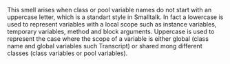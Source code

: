 This smell arises when class or pool variable names do not start with an uppercase letter, which is a standart style in Smalltalk. In fact a lowercase is used to represent variables with a local scope such as instance variables, temporary variables, method and block arguments. Uppercase is used to represent the case where the scope of a variable is either global (class name and global variables such Transcript) or shared mong different classes (class variables or pool variables).